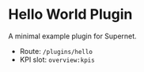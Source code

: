 # Hello World Plugin

A minimal example plugin for Supernet.

- Route: `/plugins/hello`
- KPI slot: `overview:kpis`
